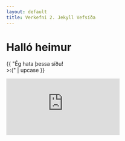 ```yaml
---
layout: default
title: Verkefni 2. Jekyll Vefsíða
---
```


# Halló heimur

{{ "Ég hata þessa síðu! <br> >:(" | upcase }}

<div class="resp-container">
    <iframe class="resp-iframe iframe-mobile" src="https://www.google.com/maps/embed?pb=!1m18!1m12!1m3!1d1740.1463494660302!2d-21.92646792505425!3d64.14171327506763!2m3!1f0!2f0!3f0!3m2!1i1024!2i768!4f13.1!3m3!1m2!1s0x48d674cb65ecde75%3A0x11daee4c4c757a2f!2zVsO2csOwdXNrw7NsaSAtIFTDpmtuaXNrw7NsaW5u!5e0!3m2!1sen!2sis!4v1554193051066!5m2!1sen!2sis" frameborder="0" style="border:0" allowfullscreen></iframe>
</div>